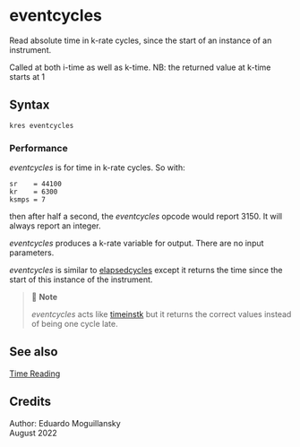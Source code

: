 <!--
id:eventcycles
category:Instrument Control:Time Reading
-->
# eventcycles
Read absolute time in k-rate cycles, since the start of an instance of an instrument.

Called at both i-time as well as k-time. NB: the returned value at k-time starts at 1

## Syntax
``` csound-orc
kres eventcycles
```

### Performance

_eventcycles_ is for time in k-rate cycles. So with:

``` csound-orc
sr    = 44100
kr    = 6300
ksmps = 7
```

then after half a second, the _eventcycles_ opcode would report 3150. It will always report an integer.

_eventcycles_ produces a k-rate variable for output. There are no input parameters.

_eventcycles_ is similar to [elapsedcycles](../../opcodes/elapsedcycles) except it returns the time since the start of this instance of the instrument.

> :memo: **Note**
>
> _eventcycles_ acts like [timeinstk](../../opcodes/timeinstk) but it returns the correct values instead of being one cycle late.

## See also

[Time Reading](../../control/timeread)

## Credits

Author: Eduardo Moguillansky<br>
August 2022<br>
